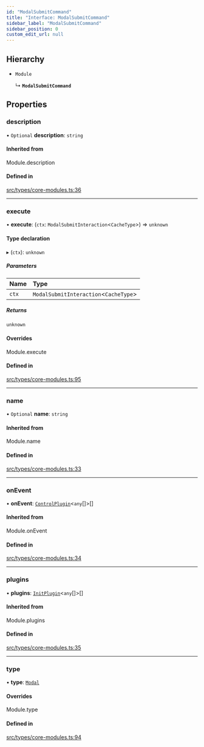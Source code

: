 ```yaml
---
id: "ModalSubmitCommand"
title: "Interface: ModalSubmitCommand"
sidebar_label: "ModalSubmitCommand"
sidebar_position: 0
custom_edit_url: null
---
```


## Hierarchy

- `Module`

  ↳ **`ModalSubmitCommand`**

## Properties

### description

• `Optional` **description**: `string`

#### Inherited from

Module.description

#### Defined in

[src/types/core-modules.ts:36](https://github.com/sern-handler/handler/blob/91b3768e376cfe22ec37d8ab44f4e4a4dfe8a1e8/src/types/core-modules.ts#L36)

___

### execute

• **execute**: (`ctx`: `ModalSubmitInteraction`<`CacheType`\>) => `unknown`

#### Type declaration

▸ (`ctx`): `unknown`

##### Parameters

| Name | Type |
| :------ | :------ |
| `ctx` | `ModalSubmitInteraction`<`CacheType`\> |

##### Returns

`unknown`

#### Overrides

Module.execute

#### Defined in

[src/types/core-modules.ts:95](https://github.com/sern-handler/handler/blob/91b3768e376cfe22ec37d8ab44f4e4a4dfe8a1e8/src/types/core-modules.ts#L95)

___

### name

• `Optional` **name**: `string`

#### Inherited from

Module.name

#### Defined in

[src/types/core-modules.ts:33](https://github.com/sern-handler/handler/blob/91b3768e376cfe22ec37d8ab44f4e4a4dfe8a1e8/src/types/core-modules.ts#L33)

___

### onEvent

• **onEvent**: [`ControlPlugin`](ControlPlugin.md)<`any`[]\>[]

#### Inherited from

Module.onEvent

#### Defined in

[src/types/core-modules.ts:34](https://github.com/sern-handler/handler/blob/91b3768e376cfe22ec37d8ab44f4e4a4dfe8a1e8/src/types/core-modules.ts#L34)

___

### plugins

• **plugins**: [`InitPlugin`](InitPlugin.md)<`any`[]\>[]

#### Inherited from

Module.plugins

#### Defined in

[src/types/core-modules.ts:35](https://github.com/sern-handler/handler/blob/91b3768e376cfe22ec37d8ab44f4e4a4dfe8a1e8/src/types/core-modules.ts#L35)

___

### type

• **type**: [`Modal`](../enums/CommandType.md#modal)

#### Overrides

Module.type

#### Defined in

[src/types/core-modules.ts:94](https://github.com/sern-handler/handler/blob/91b3768e376cfe22ec37d8ab44f4e4a4dfe8a1e8/src/types/core-modules.ts#L94)
